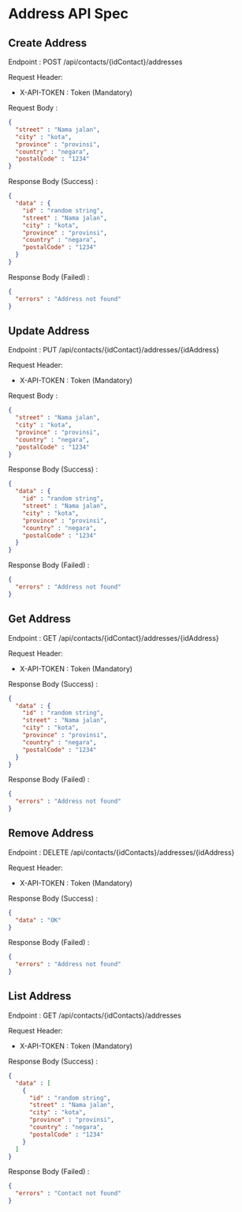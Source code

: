 # Address API Spec

## Create Address
Endpoint : POST /api/contacts/{idContact}/addresses

Request Header:
- X-API-TOKEN : Token (Mandatory)

Request Body :
```json
{
  "street" : "Nama jalan",
  "city" : "kota",
  "province" : "provinsi",
  "country" : "negara",
  "postalCode" : "1234"
}

```

Response Body (Success) :
```json
{
  "data" : {
    "id" : "random string",
    "street" : "Nama jalan",
    "city" : "kota",
    "province" : "provinsi",
    "country" : "negara",
    "postalCode" : "1234"
  }
}
```

Response Body (Failed) :
```json
{
  "errors" : "Address not found"
}
```

## Update Address
Endpoint : PUT /api/contacts/{idContact}/addresses/{idAddress}

Request Header:
- X-API-TOKEN : Token (Mandatory)

Request Body :
```json
{
  "street" : "Nama jalan",
  "city" : "kota",
  "province" : "provinsi",
  "country" : "negara",
  "postalCode" : "1234"
}

```

Response Body (Success) :
```json
{
  "data" : {
    "id" : "random string",
    "street" : "Nama jalan",
    "city" : "kota",
    "province" : "provinsi",
    "country" : "negara",
    "postalCode" : "1234"
  }
}
```

Response Body (Failed) :
```json
{
  "errors" : "Address not found"
}
```


## Get Address
Endpoint : GET /api/contacts/{idContact}/addresses/{idAddress}

Request Header:
- X-API-TOKEN : Token (Mandatory)

Response Body (Success) :
```json
{
  "data" : {
    "id" : "random string",
    "street" : "Nama jalan",
    "city" : "kota",
    "province" : "provinsi",
    "country" : "negara",
    "postalCode" : "1234"
  }
}
```

Response Body (Failed) :
```json
{
  "errors" : "Address not found"
}
```

## Remove Address
Endpoint : DELETE /api/contacts/{idContacts}/addresses/{idAddress}

Request Header:
- X-API-TOKEN : Token (Mandatory)

Response Body (Success) :
```json
{
  "data" : "OK"
}
```

Response Body (Failed) :
```json
{
  "errors" : "Address not found"
}
```

## List Address
Endpoint : GET /api/contacts/{idContacts}/addresses

Request Header:
- X-API-TOKEN : Token (Mandatory)

Response Body (Success) :
```json
{
  "data" : [
    {
      "id" : "random string",
      "street" : "Nama jalan",
      "city" : "kota",
      "province" : "provinsi",
      "country" : "negara",
      "postalCode" : "1234"
    }
  ] 
}
```

Response Body (Failed) :

```json
{
  "errors" : "Contact not found"
}
```